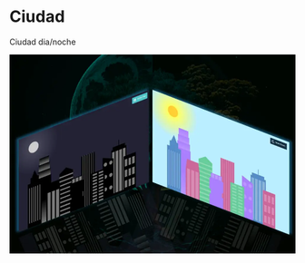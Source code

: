 # Ciudad
Ciudad dia/noche

![Logo de Mi Proyecto](https://github.com/danielperezh/Ciudad/blob/main/cuidad.webp)
